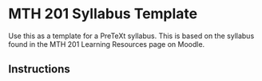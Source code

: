 # MTH 201 Syllabus Template

Use this as a template for a PreTeXt syllabus.  This is based on the syllabus found in the MTH 201 Learning Resources page on Moodle.

## Instructions
